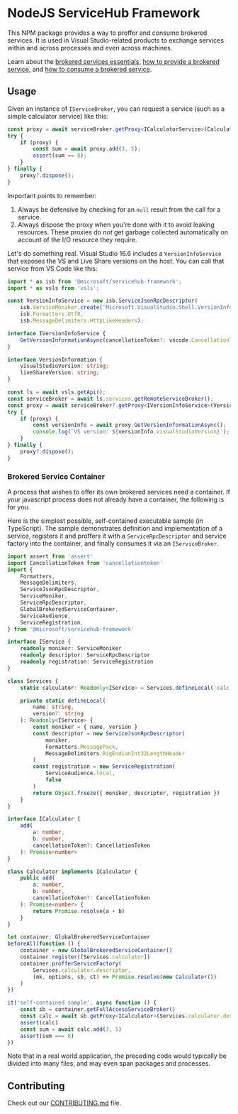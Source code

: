 # NodeJS ServiceHub Framework

This NPM package provides a way to proffer and consume brokered services.
It is used in Visual Studio-related products to exchange services within and across processes and even across machines.

Learn about the [brokered services essentials](https://learn.microsoft.com/visualstudio/extensibility/internals/brokered-service-essentials), [how to provide a brokered service](https://learn.microsoft.com/visualstudio/extensibility/how-to-provide-brokered-service), and [how to consume a brokered service](https://learn.microsoft.com/visualstudio/extensibility/how-to-consume-brokered-service).

## Usage

Given an instance of `IServiceBroker`, you can request a service (such as a simple calculator service) like this:

```ts
const proxy = await serviceBroker.getProxy<ICalculatorService>(CalculatorDescriptor);
try {
    if (proxy) {
        const sum = await proxy.add(3, 5);
        assert(sum == 8);
    }
} finally {
    proxy?.dispose();
}
```

Important points to remember:

1. Always be defensive by checking for an `null` result from the call for a service.
1. Always dispose the proxy when you're done with it to avoid leaking resources. These proxies do *not* get garbage collected automatically on account of the I/O resource they require.

Let's do something real. Visual Studio 16.6 includes a `VersionInfoService` that exposes the VS and Live Share versions on the host.
You can call that service from VS Code like this:

```ts
import * as isb from '@microsoft/servicehub-framework';
import * as vsls from 'vsls';

const VersionInfoService = new isb.ServiceJsonRpcDescriptor(
    isb.ServiceMoniker.create('Microsoft.VisualStudio.Shell.VersionInfoService', '1.0'),
    isb.Formatters.Utf8,
    isb.MessageDelimiters.HttpLikeHeaders);

interface IVersionInfoService {
    GetVersionInformationAsync(cancellationToken?: vscode.CancellationToken): Promise<VersionInformation>;
}

interface VersionInformation {
    visualStudioVersion: string;
    liveShareVersion: string;
}

const ls = await vsls.getApi();
const serviceBroker = await ls.services.getRemoteServiceBroker();
const proxy = await serviceBroker?.getProxy<IVersionInfoService>(VersionInfoService);
try {
    if (proxy) {
        const versionInfo = await proxy.GetVersionInformationAsync();
        console.log(`VS version: ${versionInfo.visualStudioVersion}`);
    }
} finally {
    proxy?.dispose();
}
```

### Brokered Service Container

A process that wishes to offer its own brokered services need a container.
If your javascript process does not already have a container, the following is for you.

Here is the simplest possible, self-contained executable sample (in TypeScript).
The sample demonstrates definition and implementation of a service, registers it and proffers it with a `ServiceRpcDescriptor` and service factory into the container, and finally consumes it via an `IServiceBroker`.

```ts
import assert from 'assert'
import CancellationToken from 'cancellationtoken'
import {
    Formatters,
    MessageDelimiters,
    ServiceJsonRpcDescriptor,
    ServiceMoniker,
    ServiceRpcDescriptor,
    GlobalBrokeredServiceContainer,
    ServiceAudience,
    ServiceRegistration,
} from '@microsoft/servicehub-framework'

interface IService {
    readonly moniker: ServiceMoniker
    readonly descriptor: ServiceRpcDescriptor
    readonly registration: ServiceRegistration
}

class Services {
    static calculator: Readonly<IService> = Services.defineLocal('calc')

    private static defineLocal(
        name: string,
        version?: string
    ): Readonly<IService> {
        const moniker = { name, version }
        const descriptor = new ServiceJsonRpcDescriptor(
            moniker,
            Formatters.MessagePack,
            MessageDelimiters.BigEndianInt32LengthHeader
        )
        const registration = new ServiceRegistration(
            ServiceAudience.local,
            false
        )
        return Object.freeze({ moniker, descriptor, registration })
    }
}

interface ICalculator {
    add(
        a: number,
        b: number,
        cancellationToken?: CancellationToken
    ): Promise<number>
}

class Calculator implements ICalculator {
    public add(
        a: number,
        b: number,
        cancellationToken?: CancellationToken
    ): Promise<number> {
        return Promise.resolve(a + b)
    }
}

let container: GlobalBrokeredServiceContainer
beforeAll(function () {
    container = new GlobalBrokeredServiceContainer()
    container.register([Services.calculator])
    container.profferServiceFactory(
        Services.calculator.descriptor,
        (mk, options, sb, ct) => Promise.resolve(new Calculator())
    )
})

it('self-contained sample', async function () {
    const sb = container.getFullAccessServiceBroker()
    const calc = await sb.getProxy<ICalculator>(Services.calculator.descriptor)
    assert(calc)
    const sum = await calc.add(3, 5)
    assert(sum === 8)
})
```

Note that in a real world application, the preceding code would typically be divided into many files, and may even span packages and processes.

## Contributing

Check out our [CONTRIBUTING.md](CONTRIBUTING.md) file.
